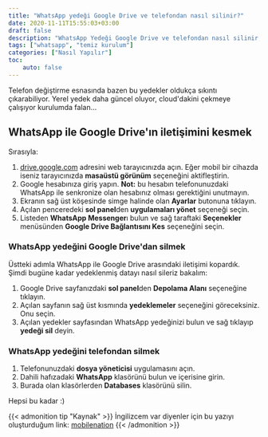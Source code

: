 ```yaml
---
title: "WhatsApp yedeği Google Drive ve telefondan nasıl silinir?"
date: 2020-11-11T15:55:03+03:00
draft: false
description: "WhatsApp Yedeği Google Drive ve telefondan nasıl silinir, onu anlatıyorum."
tags: ["whatsapp", "temiz kurulum"]
categories: ["Nasıl Yapılır"]
toc:
    auto: false
---
```


Telefon değiştirme esnasında bazen bu yedekler oldukça sıkıntı çıkarabiliyor. Yerel yedek daha güncel oluyor, cloud'dakini çekmeye çalışıyor kurulumda falan...

<!--more-->
## WhatsApp ile Google Drive'ın iletişimini kesmek

Sırasıyla:

1. [drive.google.com](drive.google.com) adresini web tarayıcınızda açın. Eğer mobil bir cihazda iseniz tarayıcınızda **masaüstü görünüm** seçeneğini aktifleştirin.
2. Google hesabınıza giriş yapın. **Not:** bu hesabın telefonunuzdaki WhatsApp ile senkronize olan hesabınız olması gerektiğini unutmayın.
3. Ekranın sağ üst köşesinde simge halinde olan **Ayarlar** butonuna tıklayın.
4. Açılan penceredeki **sol panel**den **uygulamaları yönet** seçeneği seçin.
5. Listeden **WhatsApp Messenger**ı bulun ve sağ taraftaki **Seçenekler** menüsünden **Google Drive Bağlantısını Kes** seçeneğini seçin.

### WhatsApp yedeğini Google Drive'dan silmek

Üstteki adımla WhatsApp ile Google Drive arasındaki iletişimi kopardık. Şimdi bugüne kadar yedeklenmiş datayı nasıl sileriz bakalım:

1. Google Drive sayfanızdaki **sol panel**den **Depolama Alanı** seçeneğine tıklayın.
2. Açılan sayfanın sağ üst kısmında **yedeklemeler** seçeneğini göreceksiniz. Onu seçin.
3. Açılan yedekler sayfasından WhatsApp yedeğinizi bulun ve sağ tıklayıp **yedeği sil** deyin.

### WhatsApp yedeğini telefondan silmek

1. Telefonunuzdaki **dosya yöneticisi** uygulamasını açın.
2. Dahili hafızadaki **WhatsApp** klasörünü bulun ve içerisine girin.
3. Burada olan klasörlerden **Databases** klasörünü silin.

Hepsi bu kadar :)

{{< admonition tip "Kaynak" >}}
İngilizcem var diyenler için bu yazıyı oluşturduğum link: [mobilenation](https://mobilenation.in/how-to-delete-whatsapp-chat-backup-from-your-phone-and-google-drive/)
{{< /admonition >}}
